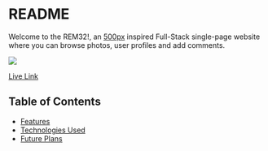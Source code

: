 <h1>README</h1>

Welcome to the REM32!, an <a href="https://www.500px.com/" target="_blank" rel="noopener noreferrer">500px</a> inspired Full-Stack single-page website where you can browse photos, user profiles and add comments.

![](./app/assets/images/readme-main.gif)

<a href="https://rem32.herokuapp.com/#/" target="_blank" rel="noopener noreferrer">Live Link</a>

<h2 id="table-of-contents">Table of Contents</h2>

- [Features](#features)
- [Technologies Used](#technologies-used)
- [Future Plans](#future-plans)